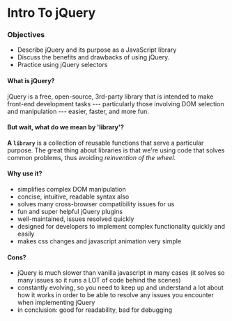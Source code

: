 # Intro To jQuery

### Objectives

* Describe jQuery and its purpose as a JavaScript library
* Discuss the benefits and drawbacks of using jQuery.
* Practice using jQuery selectors

#### What is jQuery?
jQuery is a free, open-source, 3rd-party library that is intended to make front-end development tasks --- particularly those involving DOM selection and manipulation --- easier, faster, and more fun.

#### But wait, what do we mean by 'library'?

**A `library`** is a collection of reusable functions that serve a particular purpose. The great thing about libraries is that we're using code that solves common problems, thus avoiding *reinvention of the wheel*.

#### Why use it?

* simplifies complex DOM manipulation
* concise, intuitive, readable syntax also
* solves many cross-browser compatibility issues for us
* fun and super helpful jQuery plugins
* well-maintained, issues resolved quickly
* designed for developers to implement complex functionality quickly and easily
* makes css changes and javascript animation very simple

#### Cons?

* jQuery is much slower than vanilla javascript in many cases (it solves so many issues so it runs a LOT of code behind the scenes)
* constantly evolving, so you need to keep up and understand a lot about how it works in order to be able to resolve any issues you encounter when implementing jQuery
* in conclusion: good for readability, bad for debugging
